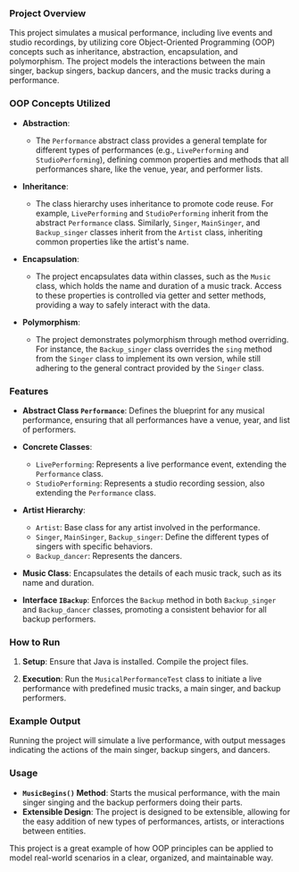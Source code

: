 ### Project Overview

This project simulates a musical performance, including live events and studio recordings, by utilizing core Object-Oriented Programming (OOP) concepts such as inheritance, abstraction, encapsulation, and polymorphism. The project models the interactions between the main singer, backup singers, backup dancers, and the music tracks during a performance.

### OOP Concepts Utilized

- **Abstraction**:
  - The `Performance` abstract class provides a general template for different types of performances (e.g., `LivePerforming` and `StudioPerforming`), defining common properties and methods that all performances share, like the venue, year, and performer lists.

- **Inheritance**:
  - The class hierarchy uses inheritance to promote code reuse. For example, `LivePerforming` and `StudioPerforming` inherit from the abstract `Performance` class. Similarly, `Singer`, `MainSinger`, and `Backup_singer` classes inherit from the `Artist` class, inheriting common properties like the artist's name.

- **Encapsulation**:
  - The project encapsulates data within classes, such as the `Music` class, which holds the name and duration of a music track. Access to these properties is controlled via getter and setter methods, providing a way to safely interact with the data.

- **Polymorphism**:
  - The project demonstrates polymorphism through method overriding. For instance, the `Backup_singer` class overrides the `sing` method from the `Singer` class to implement its own version, while still adhering to the general contract provided by the `Singer` class.

### Features

- **Abstract Class `Performance`**: Defines the blueprint for any musical performance, ensuring that all performances have a venue, year, and list of performers.
  
- **Concrete Classes**:
  - `LivePerforming`: Represents a live performance event, extending the `Performance` class.
  - `StudioPerforming`: Represents a studio recording session, also extending the `Performance` class.

- **Artist Hierarchy**:
  - `Artist`: Base class for any artist involved in the performance.
  - `Singer`, `MainSinger`, `Backup_singer`: Define the different types of singers with specific behaviors.
  - `Backup_dancer`: Represents the dancers.

- **Music Class**: Encapsulates the details of each music track, such as its name and duration.

- **Interface `IBackup`**: Enforces the `Backup` method in both `Backup_singer` and `Backup_dancer` classes, promoting a consistent behavior for all backup performers.

### How to Run

1. **Setup**: Ensure that Java is installed. Compile the project files.
   
2. **Execution**: Run the `MusicalPerformanceTest` class to initiate a live performance with predefined music tracks, a main singer, and backup performers.

### Example Output

Running the project will simulate a live performance, with output messages indicating the actions of the main singer, backup singers, and dancers.

### Usage

- **`MusicBegins()` Method**: Starts the musical performance, with the main singer singing and the backup performers doing their parts.
- **Extensible Design**: The project is designed to be extensible, allowing for the easy addition of new types of performances, artists, or interactions between entities.
 

This project is a great example of how OOP principles can be applied to model real-world scenarios in a clear, organized, and maintainable way.
